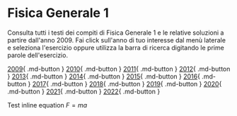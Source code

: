 # Fisica Generale 1

Consulta tutti i testi dei compiti di Fisica Generale 1 e le relative soluzioni a partire dall'anno 2009. Fai click sull'anno di tuo interesse dal menù laterale e seleziona l'esercizio oppure utilizza la barra di ricerca digitando le prime parole dell'esercizio.

[2009](2012/index.md){ .md-button }
[2010](#2012/index.md){ .md-button }
[2011](#){ .md-button }
[2012](#){ .md-button }
[2013](#){ .md-button }
[2014](#){ .md-button }
[2015](#){ .md-button }
[2016](#){ .md-button }
[2017](#){ .md-button }
[2018](#){ .md-button }
[2019](#){ .md-button }
[2020](#){ .md-button }
[2021](#){ .md-button }
[2022](#){ .md-button }

Test inline equation $F=ma$
